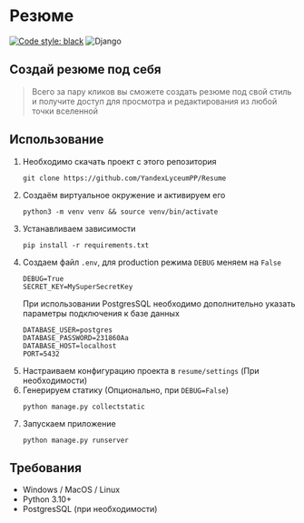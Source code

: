 # Резюме

[![Code style: black](https://img.shields.io/badge/code%20style-black-000000.svg)](https://github.com/psf/black)
![Django](https://img.shields.io/badge/django-3.2-brightgreen)

## Создай резюме под себя
> Всего за пару кликов вы сможете создать резюме под свой стиль и получите доступ для просмотра и редактирования из любой точки вселенной


## Использование

1. Необходимо скачать проект с этого репозитория
    ```
    git clone https://github.com/YandexLyceumPP/Resume
    ```
2. Создаём виртуальное окружение и активируем его
    ```
    python3 -m venv venv && source venv/bin/activate
    ```
3. Устанавливаем зависимости
    ```
    pip install -r requirements.txt
    ```
4. Создаем файл `.env`, для production режима `DEBUG` меняем на `False`
    ```dotenv
    DEBUG=True
    SECRET_KEY=MySuperSecretKey
    ```
   При использовании PostgresSQL необходимо дополнительно указать параметры подключения к базе данных
    ```dotenv
   DATABASE_USER=postgres
   DATABASE_PASSWORD=231860Aa
   DATABASE_HOST=localhost
   PORT=5432
    ```
5. Настраиваем конфигурацию проекта в `resume/settings` (При необходимости)
6. Генерируем статику (Опционально, при `DEBUG=False`)
    ```
    python manage.py collectstatic
    ```
8. Запускаем приложение
    ```
    python manage.py runserver
    ```

## Требования
- Windows / MacOS / Linux
- Python 3.10+
- PostgresSQL (при необходимости)
